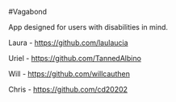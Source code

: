 #Vagabond

App designed for users with disabilities in mind.


Laura - https://github.com/laulaucia

Uriel - https://github.com/TannedAlbino

Will  - https://github.com/willcauthen

Chris - https://github.com/cd20202
